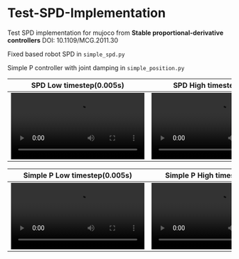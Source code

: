 # Test-SPD-Implementation

Test SPD implementation for mujoco from
**Stable proportional-derivative controllers**
DOI: 10.1109/MCG.2011.30


Fixed based robot SPD in `simple_spd.py`

Simple P controller with joint damping in `simple_position.py`

| SPD Low timestep(0.005s) | SPD High timestep(0.05s) |
|:----------------:|:-----------------:|
| <video src="https://user-images.githubusercontent.com/37873142/187661027-01c710dd-becc-446c-b885-459b9a6ea923.mp4"> |  <video src="https://user-images.githubusercontent.com/37873142/187661081-fe6be6a6-397a-4255-9edb-815b42108aa6.mp4"> |

| Simple P Low timestep(0.005s) | Simple P High timestep(0.05s) |
|:---------------------:|:----------------------:|
| <video src="https://user-images.githubusercontent.com/37873142/187661333-57c707cf-e7cd-4678-a2ae-e36ef6f94870.mp4"> | <video src="https://user-images.githubusercontent.com/37873142/187661414-f42be449-163a-4a66-8c5d-b8ffe2518258.mp4"> |
